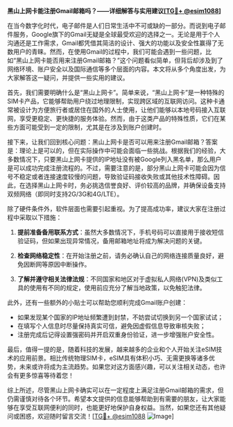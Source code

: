 **黑山上网卡能注册Gmail邮箱吗？——详细解答与实用建议[[TG💪+ @esim1088](https://t.me/s/esim1088)]**

在当今数字化时代，电子邮件是人们日常生活中不可或缺的一部分。而说到电子邮件服务，Google旗下的Gmail无疑是全球最受欢迎的选择之一。无论是用于个人沟通还是工作需求，Gmail都凭借其简洁的设计、强大的功能以及安全性赢得了无数用户的青睐。然而，在使用Gmail的过程中，我们可能会遇到一些问题，比如“黑山上网卡能否用来注册Gmail邮箱？”这个问题看似简单，但背后却涉及到了网络环境、账户安全以及国际通信等多个层面的内容。本文将从多个角度出发，为大家解答这一疑问，并提供一些实用的建议。

首先，我们需要明确什么是“黑山上网卡”。简单来说，“黑山上网卡”是一种特殊的SIM卡产品，它能够帮助用户绕过地理限制，实现跨区域的互联网访问。这种卡通常被设计为方便旅行者或居住在国外的人士使用，让他们能够以本地号码接入互联网，享受更稳定、更快捷的服务体验。然而，由于这类产品的特殊性质，它们在某些方面可能受到一定的限制，尤其是在涉及到账户创建时。

接下来，让我们回到核心问题：黑山上网卡是否可以用来注册Gmail邮箱？答案是：理论上是可以的，但在实际操作中可能会面临一些挑战。根据我们的经验，大多数情况下，只要黑山上网卡提供的IP地址没有被Google列入黑名单，那么用户是可以成功完成注册流程的。不过，需要注意的是，部分黑山上网卡可能会因为信号不稳定或者连接速度较慢的问题，导致验证码接收失败或其他技术性障碍。因此，在选择黑山上网卡时，务必挑选信誉良好、评价较高的品牌，并确保设备支持双频网络（即同时支持2G/3G和4G/LTE）。

除了硬件条件外，软件层面也需要引起重视。为了提高成功率，建议大家在注册过程中采取以下措施：

1. **提前准备备用联系方式**：虽然大多数情况下，手机号码可以直接用于接收短信验证码，但如果出现异常情况，备用邮箱地址将成为解决问题的关键。
   
2. **检查网络稳定性**：在开始注册之前，请务必确认自己的网络连接质量良好，避免因断网等原因中断操作。
   
3. **了解并遵守相关法律法规**：不同国家和地区对于虚拟私人网络(VPN)及类似工具的使用有不同的规定，使用前应充分了解当地政策，以免触犯法律。

此外，还有一些额外的小贴士可以帮助您顺利完成Gmail账户创建：

- 如果发现某个国家的IP地址频繁遭到封禁，不妨尝试切换到另一个国家试试；
- 在填写个人信息时尽量保持真实可信，避免因虚假信息导致审核失败；
- 注册完成后记得设置强密码并开启双重身份验证，进一步增强账户安全性。

最后，值得一提的是，随着科技的发展，越来越多的企业和个人开始关注eSIM技术的应用前景。相比传统物理SIM卡，eSIM具有体积小巧、无需更换等诸多优势，未来或许将成为主流趋势。如果您对这方面感兴趣，可以关注相关动态，也许会有更多惊喜等待着您！

综上所述，尽管黑山上网卡确实可以在一定程度上满足注册Gmail邮箱的需求，但仍需谨慎对待各个环节。希望本文提供的信息能够帮助到有需要的朋友，让大家能够在享受互联网便利的同时，也能更好地保护自身权益。当然，如果您还有其他疑问或困惑，欢迎随时留言交流！[[TG💪+ @esim1088](https://t.me/s/esim1088) ![Image](https://i.postimg.cc/4NQfJmqS/Snipaste-2025-05-13-00-14-12.png)]